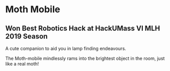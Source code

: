 # Moth Mobile

## Won Best Robotics Hack at HackUMass VI MLH 2019 Season

A cute companion to aid you in lamp finding endeavours.

The Moth-mobile mindlessly rams into the brightest object in the room, just like a real moth!
